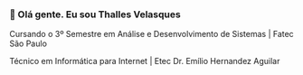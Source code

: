 ### 👋 Olá gente. Eu sou Thalles Velasques 

Cursando o 3º Semestre em Análise e Desenvolvimento de Sistemas | Fatec São Paulo 

Técnico em Informática para Internet | Etec Dr. Emílio Hernandez Aguilar
